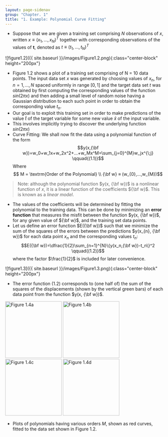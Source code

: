 ```yaml
---
layout: page-sidenav
group: "Chapter. 1"
title: "1. Example: Polynomial Curve Fitting"
---
```

- Suppose that we are given a training set comprising $N$ observations of $x$, written $x ≡ (x_{1} , . . . , x_{N} )^T$ together with corresponding observations of the values of **t**, denoted as $t≡(t_{1},...,t_{N})^T$

![figure1.2]({{ site.baseurl }}/images/Figure1.2.png){:class="center-block" height="200px"}

- Figure 1.2 shows a plot of a training set comprising of N = 10 data points. The input data set $x$ was generated by choosing values of $x_{n}$, for $n = 1,...,N$ spaced uniformly in range $[0,1]$ and the target data set $t$ was obtained by first computing the corresponding values of the function $sin(2πx)$ and then adding a small level of random noise having a Gaussian distribution to each such point in order to obtain the corresponding value $t_{n}$.
- Our goal is to exploit this training set in order to make predictions of the value $\hat{t}$ of the target variable for some new value $\hat{x}$ of the input variable.
- This involves implicitly trying to discover the underlying function $sin(2πx)$
- Curve Fitting: We shall now fit the data using a polynomial function of the form $$y(x,{\bf w})=w_0+w_1x+w_2x^2+...+w_Mx^M=\sum_{j=0}^{M}w_jx^{\;j} \qquad{(1.1)}$$ Where $$ M = \textrm{Order of the Polynomial} \\ {\bf w} ≡  (w_{0},...,w_{M})$$

>Note: although the polynomial function $y(x, {\bf w})$ is a nonlinear function of $x$, it is a linear function of the coefficients ${\bf w}$. This is known as a *linear model*.

- The values of the coefficients will be determined by fitting the polynomial to the training data. This can be done by minimizing an **error function** that measures the misfit between the function $y(x, {\bf w})$, for any given value of ${\bf w}$, and the training set data points.
- Let us define an error function $E({\bf w})$ such that we minimize the sum of the squares of the errors between the predictions $y(x_{n}, {\bf w})$ for each data point $x_{n}$ and the corresponding values $t_{n}$:$$E({\bf w})=\dfrac{1}{2}\sum_{n=1}^{N}\{y(x_n,{\bf w})-t_n\}^2 \qquad{(1.2)}$$ where the factor $\frac{1}{2}$ is included for later convenience.

![figure1.3]({{ site.baseurl }}/images/Figure1.3.png){:class="center-block" height="200px"}

- The error function $(1.2)$ corresponds to (one half of) the sum of the squares of the displacements (shown by the vertical green bars) of each data point from the function $y(x, {\bf w})$.

<div class="text-center">
  <img src="{{ site.baseurl }}/images/Figure1.4a.png" alt="Figure 1.4a" height="180px" />
  <img src="{{ site.baseurl }}/images/Figure1.4b.png" alt="Figure 1.4b" height="180px" />
</div>
<div class="text-center">
  <img src="{{ site.baseurl }}/images/Figure1.4c.png" alt="Figure 1.4c" height="180px" />
  <img src="{{ site.baseurl }}/images/Figure1.4d.png" alt="Figure 1.4d" height="180px" />
</div>

- Plots of polynomials having various orders $M$, shown as red curves, fitted to the data set shown in Figure 1.2.


<!--stackedit_data:
eyJoaXN0b3J5IjpbNTQ3OTU4ODYxLC0yOTY3NTYwMSwtOTg1OT
c1MTM5LC0yMjIxMzYyNzMsMjExNDk3OTM4MywxNjI4NzIzNTMy
LDEzOTY5NTc3ODksLTIwMDcwMTU3OTVdfQ==
-->
